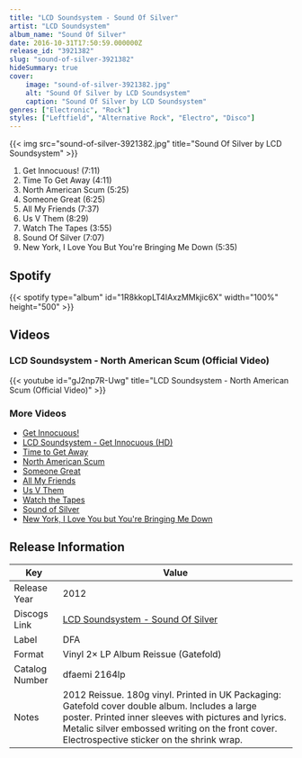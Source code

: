 ```yaml
---
title: "LCD Soundsystem - Sound Of Silver"
artist: "LCD Soundsystem"
album_name: "Sound Of Silver"
date: 2016-10-31T17:50:59.000000Z
release_id: "3921382"
slug: "sound-of-silver-3921382"
hideSummary: true
cover:
    image: "sound-of-silver-3921382.jpg"
    alt: "Sound Of Silver by LCD Soundsystem"
    caption: "Sound Of Silver by LCD Soundsystem"
genres: ["Electronic", "Rock"]
styles: ["Leftfield", "Alternative Rock", "Electro", "Disco"]
---
```


{{< img src="sound-of-silver-3921382.jpg" title="Sound Of Silver by LCD Soundsystem" >}}

<!-- section break -->

1. Get Innocuous! (7:11)
2. Time To Get Away (4:11)
3. North American Scum (5:25)
4. Someone Great (6:25)
5. All My Friends (7:37)
6. Us V Them (8:29)
7. Watch The Tapes (3:55)
8. Sound Of Silver (7:07)
9. New York, I Love You But You're Bringing Me Down (5:35)

<!-- section break -->


## Spotify
{{< spotify type="album" id="1R8kkopLT4IAxzMMkjic6X" width="100%" height="500" >}}



## Videos
### LCD Soundsystem - North American Scum (Official Video)
{{< youtube id="gJ2np7R-Uwg" title="LCD Soundsystem - North American Scum (Official Video)" >}}<br>

### More Videos

- [Get Innocuous!](https://www.youtube.com/watch?v=0GpLkFv-CKU)
- [LCD Soundsystem - Get Innocuous (HD)](https://www.youtube.com/watch?v=Ve9Y-dl40sQ)
- [Time to Get Away](https://www.youtube.com/watch?v=K1SKj0jV-6M)
- [North American Scum](https://www.youtube.com/watch?v=bu0_YRgZrEQ)
- [Someone Great](https://www.youtube.com/watch?v=eISo-iFGGDg)
- [All My Friends](https://www.youtube.com/watch?v=vVEZNvqecdE)
- [Us V Them](https://www.youtube.com/watch?v=JpIsA7OniXc)
- [Watch the Tapes](https://www.youtube.com/watch?v=0OSulJRG3oQ)
- [Sound of Silver](https://www.youtube.com/watch?v=_kmTQj8x0N8)
- [New York, I Love You but You're Bringing Me Down](https://www.youtube.com/watch?v=c5kM3iwYVi0)


## Release Information
|  Key           | Value                                                |
| ---------------| ---------------------------------------------------- |
| Release Year   | 2012                                   |
| Discogs Link   | [LCD Soundsystem - Sound Of Silver](https://www.discogs.com/release/3921382-LCD-Soundsystem-Sound-Of-Silver) |
| Label          | DFA |
| Format         | Vinyl 2× LP Album Reissue (Gatefold) |
| Catalog Number | dfaemi 2164lp |
| Notes | 2012 Reissue. 180g vinyl.  Printed in UK    Packaging:    Gatefold cover double album. Includes a large poster.  Printed inner sleeves with pictures and lyrics.  Metalic silver embossed writing on the front cover.  Electrospective sticker on the shrink wrap. |